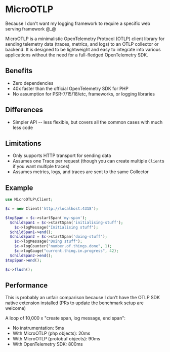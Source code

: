 MicroOTLP
=========

Because I don't want my logging framework to require a specific web serving framework @_@

MicroOTLP is a minimalistic OpenTelemetry Protocol (OTLP) client library for sending telemetry data (traces, metrics, and logs) to an OTLP collector or backend. It is designed to be lightweight and easy to integrate into various applications without the need for a full-fledged OpenTelemetry SDK.

Benefits
--------
- Zero dependencies
- 40x faster than the official OpenTelemetry SDK for PHP
- No assumption for PSR-7/15/18/etc, frameworks, or logging libraries

Differences
-----------
- Simpler API -- less flexible, but covers all the common cases with much less code

Limitations
-----------
- Only supports HTTP transport for sending data
- Assumes one Trace per request (though you can create multiple `Client`s if you want multiple traces)
- Assumes metrics, logs, and traces are sent to the same Collector

Example
-------
```php
use MicroOTLP\Client;

$c = new Client('http://localhost:4318');

$topSpan = $c->startSpan('my-span');
  $childSpan1 = $c->startSpan('initialising-stuff');
    $c->logMessage("Initialising stuff");
  $childSpan1->end();
  $childSpan2 = $c->startSpan('doing-stuff');
    $c->logMessage("Doing stuff");
    $c->logCounter("number.of.things.done", 1);
    $c->logGauge("current.thing.in.progress", 42);
  $childSpan2->end();
$topSpan->end();

$c->flush();
```

Performance
-----------
This is probably an unfair comparison because I don't have the OTLP SDK native extension installed (PRs to update the benchmark setup are welcome)

A loop of 10,000 x "create span, log message, end span":

- No instrumentation: 5ms
- With MicroOTLP (php objects): 20ms
- With MicroOTLP (protobuf objects): 90ms
- With OpenTelemetry SDK: 800ms
